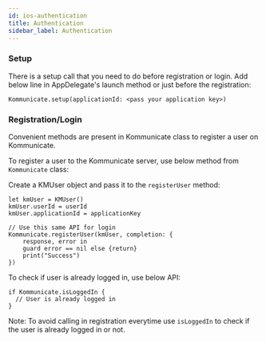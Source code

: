 ```yaml
---
id: ios-authentication
title: Authentication
sidebar_label: Authentication
---
```


### Setup

There is a setup call that you need to do before registration or login. Add below line in AppDelegate's launch method or just before the registration:

```
Kommunicate.setup(applicationId: <pass your application key>)
```

### Registration/Login


Convenient methods are present in Kommunicate class to register a user on Kommunicate.

To register a user to the Kommunicate server, use below method from `Kommunicate` class:

Create a KMUser object and pass it to the `registerUser` method:

```
let kmUser = KMUser()
kmUser.userId = userId
kmUser.applicationId = applicationKey

// Use this same API for login
Kommunicate.registerUser(kmUser, completion: {
    response, error in
    guard error == nil else {return}
    print("Success")
})
```

To check if user is already logged in, use below API:

```
if Kommunicate.isLoggedIn {
  // User is already logged in
}
```

Note: To avoid calling in registration everytime use `isLoggedIn` to check if the user is already logged in or not.
